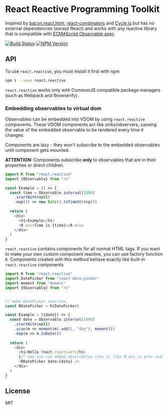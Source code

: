 # React Reactive Programming Toolkit

Inspired by [bacon.react.html](https://github.com/polytypic/bacon.react.html),
[react-combinators](https://github.com/polytypic/bacon.react.html) and
[Cycle.js](http://cycle.js.org/) but has no external dependencies (except React) and works with
any reactive library that is compatible with 
[ECMAScript Observable spec](https://github.com/zenparsing/es-observable)

[![Build Status](https://img.shields.io/travis/milankinen/react-reactive-toolkit.svg?style=flat-square)](https://travis-ci.org/milankinen/react-reactive-toolkit)
[![NPM Version](https://img.shields.io/npm/v/react.reactive.svg?style=flat-square)](https://www.npmjs.com/package/react.reactive)

## API

To use `react.reactive`, you must install it first with npm
```bash
npm i --save react.reactive
```

`react.reactive` works only with CommonJS compatible package managers
(such as Webpack and Browserify).


### Embedding observables to virtual dom

Observables can be embedded into VDOM by using `react.reactive` components.
These VDOM components act like sinks/observers, causing the value of the embedded 
observable to be rendered every time it changes.

Components are lazy - they won't subscribe to the embedded observables until
component gets mounted.

**ATTENTION:** Components subscribe **only** to observables that are in their 
properties or direct children. 

```javascript 
import R from "react.reactive"
import {Observable} from "rx"

const Example = () => {
  const time = Observable.interval(1000)
    .startWith(null)
    .map(() => new Date().toTimeString())
    
  return (
    <div>
      <h1>Example</h1>
      <R.div>Time is {time}</R.div>
    </div>
  )
}
```

`react.reactive` contains components for all normal HTML tags. If you want to
make your own custom component reactive, you can use factory function `R`. Components
created with this method behave exactly like built-in `react.reactive` components

```javascript
import R from "react.reactive"
import DatePicker from "react-date-picker"
import moment from "moment"
import {Observable} from "rx"


// make DatePicker reactive
const RDatePicker = R(DatePicker)

const Example = ({date}) => {
  const date = Observable.interval(1000)
    .startWith(null)
    .scan(m => moment(m).add(1, "day"), moment())
    .map(m => m.toDate())
    
  return (
    <div>
      <h1>Hello react.reactive!</h1>
      {/* now you can embed observables into it like R.div in prev example */}
      <RDatePicker date={date} />
    </div>
  )
}
```


## License

MIT
